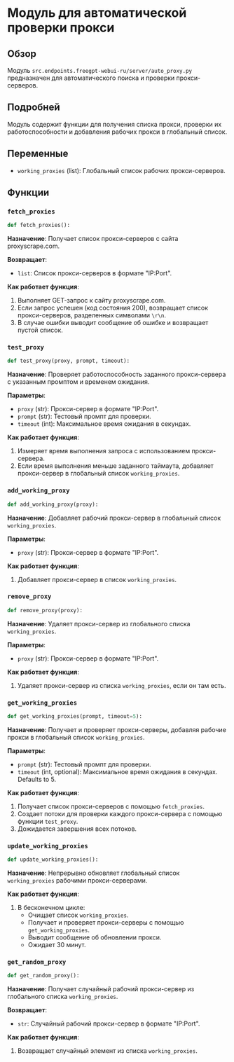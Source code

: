 # Модуль для автоматической проверки прокси

## Обзор

Модуль `src.endpoints.freegpt-webui-ru/server/auto_proxy.py` предназначен для автоматического поиска и проверки прокси-серверов.

## Подробней

Модуль содержит функции для получения списка прокси, проверки их работоспособности и добавления рабочих прокси в глобальный список.

## Переменные

*   `working_proxies` (list): Глобальный список рабочих прокси-серверов.

## Функции

### `fetch_proxies`

```python
def fetch_proxies():
```

**Назначение**: Получает список прокси-серверов с сайта proxyscrape.com.

**Возвращает**:

*   `list`: Список прокси-серверов в формате "IP:Port".

**Как работает функция**:

1.  Выполняет GET-запрос к сайту proxyscrape.com.
2.  Если запрос успешен (код состояния 200), возвращает список прокси-серверов, разделенных символами `\r\n`.
3.  В случае ошибки выводит сообщение об ошибке и возвращает пустой список.

### `test_proxy`

```python
def test_proxy(proxy, prompt, timeout):
```

**Назначение**: Проверяет работоспособность заданного прокси-сервера с указанным промптом и временем ожидания.

**Параметры**:

*   `proxy` (str): Прокси-сервер в формате "IP:Port".
*   `prompt` (str): Тестовый промпт для проверки.
*   `timeout` (int): Максимальное время ожидания в секундах.

**Как работает функция**:

1.  Измеряет время выполнения запроса с использованием прокси-сервера.
2.  Если время выполнения меньше заданного таймаута, добавляет прокси-сервер в глобальный список `working_proxies`.

### `add_working_proxy`

```python
def add_working_proxy(proxy):
```

**Назначение**: Добавляет рабочий прокси-сервер в глобальный список `working_proxies`.

**Параметры**:

*   `proxy` (str): Прокси-сервер в формате "IP:Port".

**Как работает функция**:

1.  Добавляет прокси-сервер в список `working_proxies`.

### `remove_proxy`

```python
def remove_proxy(proxy):
```

**Назначение**: Удаляет прокси-сервер из глобального списка `working_proxies`.

**Параметры**:

*   `proxy` (str): Прокси-сервер в формате "IP:Port".

**Как работает функция**:

1.  Удаляет прокси-сервер из списка `working_proxies`, если он там есть.

### `get_working_proxies`

```python
def get_working_proxies(prompt, timeout=5):
```

**Назначение**: Получает и проверяет прокси-серверы, добавляя рабочие прокси в глобальный список `working_proxies`.

**Параметры**:

*   `prompt` (str): Тестовый промпт для проверки.
*   `timeout` (int, optional): Максимальное время ожидания в секундах. Defaults to 5.

**Как работает функция**:

1.  Получает список прокси-серверов с помощью `fetch_proxies`.
2.  Создает потоки для проверки каждого прокси-сервера с помощью функции `test_proxy`.
3.  Дожидается завершения всех потоков.

### `update_working_proxies`

```python
def update_working_proxies():
```

**Назначение**: Непрерывно обновляет глобальный список `working_proxies` рабочими прокси-серверами.

**Как работает функция**:

1.  В бесконечном цикле:
    *   Очищает список `working_proxies`.
    *   Получает и проверяет прокси-серверы с помощью `get_working_proxies`.
    *   Выводит сообщение об обновлении прокси.
    *   Ожидает 30 минут.

### `get_random_proxy`

```python
def get_random_proxy():
```

**Назначение**: Получает случайный рабочий прокси-сервер из глобального списка `working_proxies`.

**Возвращает**:

*   `str`: Случайный рабочий прокси-сервер в формате "IP:Port".

**Как работает функция**:

1.  Возвращает случайный элемент из списка `working_proxies`.